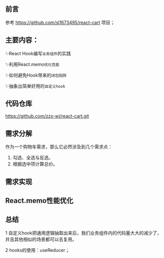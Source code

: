 ## 前言
参考 https://github.com/sl1673495/react-cart 项目；

## 主要内容：  

✨React Hook编写`业务组件`的实践

✨利用React.memo`优化性能`

✨如何避免Hook带来的`闭包陷阱`

✨抽象出简单好用的`自定义hook`


## 代码仓库

https://github.com/zzx-wj/react-cart.git

## 需求分解
作为一个购物车需求，那么它必然涉及到几个需求点：
1. 勾选、全选与反选。
2. 根据选中项计算总价。


## 需求实现


## React.memo性能优化


## 总结

1 自定义hook把通用逻辑抽取出来后，我们业务组件内的代码量大大的减少了，并且其他相似的场景都可以去复用。 

2 hooks的使用：useReducer； 

